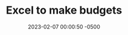 ---
layout: post
title:  "Excel to make budgets"
date:   2023-02-07 00:00:50 -0500
categories: Excel
---